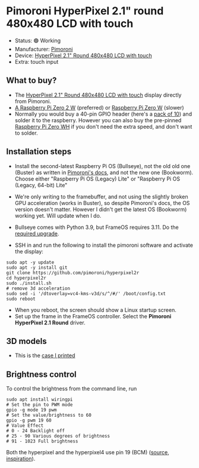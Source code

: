 # Pimoroni HyperPixel 2.1" round 480x480 LCD with touch

- Status: 🟢 Working
- Manufacturer: [Pimoroni](https://shop.pimoroni.com/)
- Device: [HyperPixel 2.1" Round 480x480 LCD with touch](https://shop.pimoroni.com/products/hyperpixel-round?variant=39381081882707)
- Extra: touch input

## What to buy?

- The [HyperPixel 2.1" Round 480x480 LCD with touch](https://shop.pimoroni.com/products/hyperpixel-round?variant=39381081882707) display directly from Pimoroni.
- [A Raspberry Pi Zero 2 W](https://amzn.to/461s8Iv) (preferred) or [Raspberry Pi Zero W](https://amzn.to/462NvJj) (slower)
- Normally you would buy a 40-pin GPIO header (here's a [pack of 10](https://amzn.to/3Pf4vWc)) and solder it to the raspberry. However you can also buy the pre-pinned [Raspberry Pi Zero WH](https://amzn.to/3PeIaYC) if you don't need the extra speed, and don't want to solder.


## Installation steps

- Install the second-latest Raspberry Pi OS (Bullseye), not the old old one (Buster) as written in [Pimoroni's docs](https://shop.pimoroni.com/products/hyperpixel-round?variant=39381081882707), and not the new one (Bookworm). Choose either "Raspberry Pi OS (Legacy) Lite" or "Raspberry Pi OS (Legacy, 64-bit) Lite"
- We're only writing to the framebuffer, and not using the slightly broken GPU acceleration (works in Buster), so despite Pimoroni's docs, the OS version doesn't matter. However I didn't get the latest OS (Bookworm) working yet. Will update when I do.
- Bullseye comes with Python 3.9, but FrameOS requires 3.11. Do the [required upgrade](https://www.google.com/search?q=debian+bullseye+python+3.11).

- SSH in and run the following to install the pimoroni software and activate the display:
```shell
sudo apt -y update
sudo apt -y install git
git clone https://github.com/pimoroni/hyperpixel2r
cd hyperpixel2r
sudo ./install.sh
# remove 3d acceleration
sudo sed -i '/dtoverlay=vc4-kms-v3d/s/^/#/' /boot/config.txt
sudo reboot
```
- When you reboot, the screen should show a Linux startup screen. 
- Set up the frame in the FrameOS controller. Select the **Pimoroni HyperPixel 2.1 Round** driver.

## 3D models

- This is the [case I printed](https://cults3d.com/en/3d-model/gadget/enclosure-m3-for-pimoroni-hyperpixel-2-1-round-touch-and-raspberry-pi-zeer.imaero)

## Brightness control

To control the brightness from the command line, run

```shell
sudo apt install wiringpi
# Set the pin to PWM mode
gpio -g mode 19 pwm 
# Set the value/brightness to 60
gpio -g pwm 19 60
# Value Effect
# 0 - 24 Backlight off
# 25 - 90 Various degrees of brightness
# 91 - 1023 Full brightness
```
Both the hyperpixel and the hyperpixel4 use pin 19 (BCM) ([source](https://github.com/pimoroni/hyperpixel/issues/11#issuecomment-437573404), [inspiration](https://github.com/pimoroni/hyperpixel2r/blob/master/dist/hyperpixel2r-init)).

